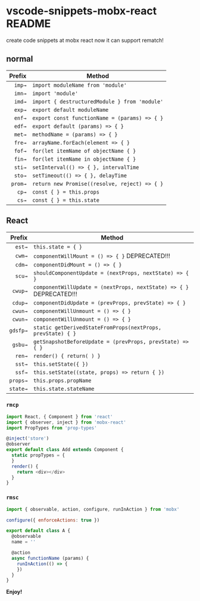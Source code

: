 # vscode-snippets-mobx-react README

create code snippets at mobx react
now it can support rematch!

## normal

| Prefix  | Method                                              |
| ------: | --------------------------------------------------- |
| `imp→`  | `import moduleName from 'module'`                   |
| `imn→`  | `import 'module'`                                   |
| `imd→`  | `import { destructuredModule } from 'module'`       |
| `exp→`  | `export default moduleName`                         |
| `enf→`  | `export const functionName = (params) => { }`       |
| `edf→`  | `export default (params) => { }`                    |
| `met→`  | `methodName = (params) => { }`                      |
| `fre→`  | `arrayName.forEach(element => { }`                  |
| `fof→`  | `for(let itemName of objectName { }`                |
| `fin→`  | `for(let itemName in objectName { }`                |
| `sti→`  | `setInterval(() => { }, intervalTime`               |
| `sto→`  | `setTimeout(() => { }, delayTime`                   |
| `prom→` | `return new Promise((resolve, reject) => { }`       |
| `cp→`   | `const { } = this.props`                            |
| `cs→`   | `const { } = this.state`                            |

## React

| Prefix      | Method                                                                              |
| ----------: | ----------------------------------------------------------------------------------- |
| `est→`      | `this.state = { }`                                                                  |
| `cwm→`      | `componentWillMount = () => { }` DEPRECATED!!!                                      |
| `cdm→`      | `componentDidMount = () => { }`                                                     |
| `scu→`      | `shouldComponentUpdate = (nextProps, nextState) => { }`                             |
| `cwup→`     | `componentWillUpdate = (nextProps, nextState) => { }` DEPRECATED!!!                 |
| `cdup→`     | `componentDidUpdate = (prevProps, prevState) => { }`                                |
| `cwun→`     | `componentWillUnmount = () => { }`                                                  |
| `cwun→`     | `componentWillUnmount = () => { }`                                                  |
| `gdsfp→`    | `static getDerivedStateFromProps(nextProps, prevState) { }`                         |
| `gsbu→`     | `getSnapshotBeforeUpdate = (prevProps, prevState) => { }`                           |
| `ren→`      | `render() { return( ) }`                                                            |
| `sst→`      | `this.setState({ })`                                                                |
| `ssf→`      | `this.setState((state, props) => return { })`                                       |
| `props→`    | `this.props.propName`                                                               |
| `state→`    | `this.state.stateName`                                                              |


### `rmcp`

```javascript
import React, { Component } from 'react'
import { observer, inject } from 'mobx-react'
import PropTypes from 'prop-types'

@inject('store')
@observer
export default class Add extends Component {
  static propTypes = {
  }
  render() {
    return <div></div>
  }
}

```

### `rmsc`

```javascript
import { observable, action, configure, runInAction } from 'mobx'

configure({ enforceActions: true })

export default class A {
  @observable
  name = ''

  @action
  async functionName (params) {
    runInAction(() => {
    })
  }
}

```
**Enjoy!**
